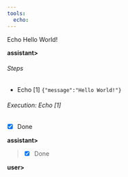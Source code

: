 ```yaml
---
tools:
  echo:
---
```


Echo Hello World!

**assistant>**

###### Steps

- Echo [1] `{"message":"Hello World!"}`

###### Execution: Echo [1]

<pre class='output' style='display:none'>
Hello World!
</pre>
-[x] Done

**assistant>**
>
> <pre class='output' style='display:none'>
> Hello World!
> </pre>
> -[x] Done
>
>

**user>**
